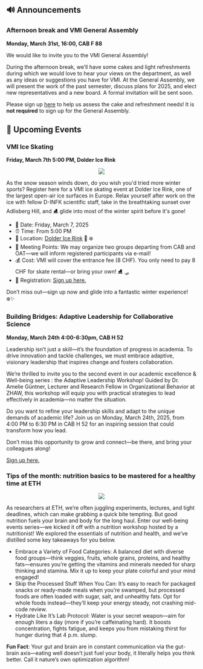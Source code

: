 ## 🔊 Announcements

### Afternoon break and VMI General Assembly

**Monday, March 31st, 16:00, CAB F 88**

We would like to invite you to the VMI General Assembly!

During the afternoon break, we’ll have some cakes and light refreshments during which we would love to hear your views on the department, as well as any ideas or suggestions you have for VMI.
At the General Assembly, we will present the work of the past semester, discuss plans for 2025, and elect new representatives and a new board.
A formal invitation will be sent soon.

Please sign up [here](https://docs.google.com/forms/d/e/1FAIpQLSc3bp18GtscVmhILCtzodX6cs-Q-7BGnKltgor5YfZdNT7rXw/viewform?usp=sharing) to help us assess the cake and refreshment needs!
It is **not required** to sign up for the General Assembly.


## 📅 Upcoming Events

### VMI Ice Skating

**Friday, March 7th 5:00 PM, Dolder Ice Rink**

<center>
  <img src="https://vmi.ethz.ch/images/2025_IceSkatingPoster_info.jpg" />
</center>

As the snow season winds down, do you wish you'd tried more winter sports? Register here for a VMI ice skating event at Dolder Ice Rink, one of the largest open-air ice surfaces in Europe.
Relax yourself after work on the ice with fellow D-INFK scientific staff, take in the breathtaking sunset over Adlisberg Hill, and ⛸️ glide into most of the winter spirit before it's gone!

* 📅 Date: Friday, March 7, 2025
* ⏰ Time: From 5:00 PM
* 📍 Location: [Dolder Ice Rink](https://www.doldersports.com/winter-front-page/kunsteisbahn/) 🌲 ❄️
* 🚶 Meeting Points: We may organize two groups departing from CAB and OAT—we will inform registered participants via e-mail!
* 💰 Cost: VMI will cover the entrance fee (8 CHF). You only need to pay 8 CHF for skate rental—or bring your own! ⛸️ 🛷
* 🙋 Registration: [Sign up here.](https://docs.google.com/forms/d/e/1FAIpQLSdv5FjQsRy9NBNcZYRDU1FHQS3YTHvxKXWYJoMjyfWXXnbWRw/viewform)

Don’t miss out—sign up now and glide into a fantastic winter experience! ❄️✨


### Building Bridges: Adaptive Leadership for Collaborative Science

**Monday, March 24th 4:00-6:30pm, CAB H 52**

Leadership isn’t just a skill—it’s the foundation of progress in academia. To drive innovation and tackle challenges, we must embrace adaptive, visionary leadership that inspires change and fosters collaboration.

We’re thrilled to invite you to the second event in our academic excellence & Well-being series : the Adaptive Leadership Workshop! Guided by Dr. Amelie Güntner, Lecturer and Research Fellow in Organizational Behavior at ZHAW, this workshop will equip you with practical strategies to lead effectively in academia—no matter the situation.

Do you want to refine your leadership skills and adapt to the unique demands of academic life? Join us on Monday, March 24th, 2025, from 4:00 PM to 6:30 PM in CAB H 52 for an inspiring session that could transform how you lead.

Don’t miss this opportunity to grow and connect—be there, and bring your colleagues along!

[Sign up here.](https://docs.google.com/forms/d/e/1FAIpQLSesP3NMbWPR_mVagAgqqgxbeWry1kJ-WH3axjCQe8ouAPTegw/viewform?usp=sharing)


### Tips of the month: nutrition basics to be mastered for a healthy time at ETH


<center>
  <img src="https://vmi.ethz.ch/images/nutrition_workshop_picture.png" />
</center>


As researchers at ETH, we’re often juggling experiments, lectures, and tight deadlines, which can make grabbing a quick bite tempting. But good nutrition fuels your brain and body for the long haul. Enter our well-being events series—we kicked it off with a nutrition workshop hosted by a nutritionist! We explored the essentials of nutrition and health, and we’ve distilled some key takeaways for you below.

* Embrace a Variety of Food Categories: A balanced diet with diverse food groups—think veggies, fruits, whole grains, proteins, and healthy fats—ensures you’re getting the vitamins and minerals needed for sharp thinking and stamina. Mix it up to keep your plate colorful and your mind engaged!  
* Skip the Processed Stuff When You Can: It’s easy to reach for packaged snacks or ready-made meals when you’re swamped, but processed foods are often loaded with sugar, salt, and unhealthy fats. Opt for whole foods instead—they’ll keep your energy steady, not crashing mid-code review.  
* Hydrate Like It’s Lab Protocol: Water is your secret weapon—aim for enough liters a day (more if you’re caffeinating hard). It boosts concentration, fights fatigue, and keeps you from mistaking thirst for hunger during that 4 p.m. slump.

**Fun Fact**: Your gut and brain are in constant communication via the gut-brain axis—eating well doesn’t just fuel your body, it literally helps you think better. Call it nature’s own optimization algorithm!